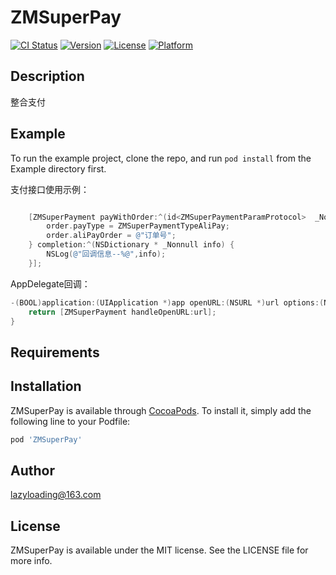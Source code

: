 # ZMSuperPay


[![CI Status](https://img.shields.io/travis/lazyloading@163.com/ZMSuperPay.svg?style=flat)](https://travis-ci.org/lazyloading@163.com/ZMSuperPay)
[![Version](https://img.shields.io/cocoapods/v/ZMSuperPay.svg?style=flat)](https://cocoapods.org/pods/ZMSuperPay)
[![License](https://img.shields.io/cocoapods/l/ZMSuperPay.svg?style=flat)](https://cocoapods.org/pods/ZMSuperPay)
[![Platform](https://img.shields.io/cocoapods/p/ZMSuperPay.svg?style=flat)](https://cocoapods.org/pods/ZMSuperPay)


## Description
整合支付
## Example

To run the example project, clone the repo, and run `pod install` from the Example directory first.

支付接口使用示例：
```objectivec

    [ZMSuperPayment payWithOrder:^(id<ZMSuperPaymentParamProtocol>  _Nonnull order) {
        order.payType = ZMSuperPaymentTypeAliPay;
        order.aliPayOrder = @"订单号";
    } completion:^(NSDictionary * _Nonnull info) {
        NSLog(@"回调信息--%@",info);
    }];

```

AppDelegate回调：
```objectivec
-(BOOL)application:(UIApplication *)app openURL:(NSURL *)url options:(NSDictionary<UIApplicationOpenURLOptionsKey,id> *)options{
    return [ZMSuperPayment handleOpenURL:url];
}

```

## Requirements

## Installation

ZMSuperPay is available through [CocoaPods](https://cocoapods.org). To install
it, simply add the following line to your Podfile:

```ruby
pod 'ZMSuperPay'
```

## Author

lazyloading@163.com

## License

ZMSuperPay is available under the MIT license. See the LICENSE file for more info.




